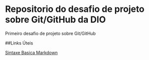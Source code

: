 # Repositorio do desafio de projeto sobre Git/GitHub da DIO
Primeiro desafio de projeto sobre Git/GitHub

##Links Úteis

[Sintaxe Basica Markdown](https://www.markdownguide.org/basic-syntax/)
